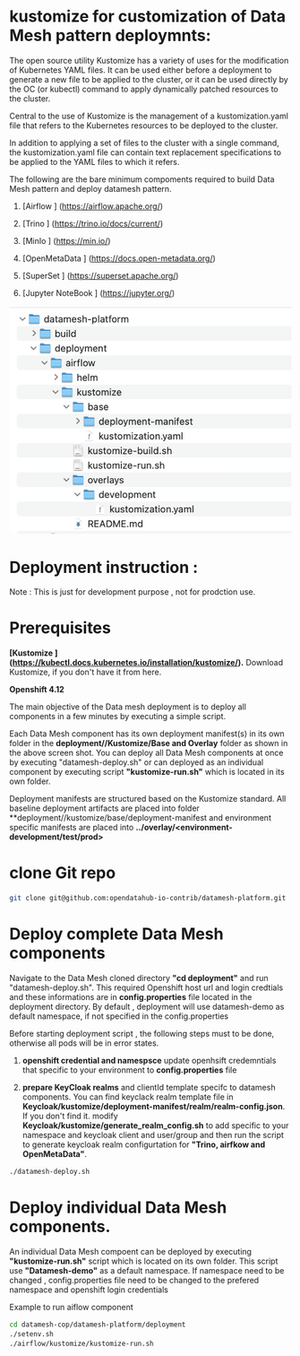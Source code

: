 # kustomize for customization of Data Mesh pattern deploymnts:

The open source utility Kustomize has a variety of uses for the modification of Kubernetes YAML files. It can be used either before a deployment to generate a new file to be applied to the cluster, or it can be used directly by the OC (or kubectl) command to apply dynamically patched resources to the cluster. 

Central to the use of Kustomize is the management of a kustomization.yaml file that refers to the Kubernetes resources to be deployed to the cluster. 

In addition to applying a set of files to the cluster with a single command, the kustomization.yaml file can contain text replacement specifications to be applied to the YAML files to which it refers.

The following are the bare minimum compoments required to build Data Mesh pattern and deploy datamesh pattern.

1. [Airflow ] (https://airflow.apache.org/)

2. [Trino ] (https://trino.io/docs/current/)

3. [MinIo ] (https://min.io/)

4. [OpenMetaData ] (https://docs.open-metadata.org/)

5. [SuperSet ] (https://superset.apache.org/)

6. [Jupyter NoteBook ] (https://jupyter.org/)


![images/deploy-structure.png](images/deploy-structure.png)

# Deployment instruction :

Note : This is just for development purpose ,  not for prodction use. 

# Prerequisites 

**[Kustomize ] (https://kubectl.docs.kubernetes.io/installation/kustomize/).** Download Kustomize, if you don't have it from here.

**Openshift 4.12**

The main objective of the Data mesh deployment is to deploy all components in a few minutes by executing a simple script.

Each Data Mesh component has its own deployment manifest(s) in its own folder in the **deployment/<component>/Kustomize/Base and Overlay** folder as shown in the above screen shot. You can deploy all Data Mesh components at once by executing "datamesh-deploy.sh" or can deployed as an individual component by executing script **"kustomize-run.sh"** which is located in its own folder. 

Deployment manifests are structured based on the Kustomize standard. All baseline deployment artifacts are placed into folder **deployment/<datamesh-componet>/kustomize/base/deployment-manifest and environment specific manifests are placed into **../overlay/<environment-development/test/prod>** 


# clone Git repo 

```bash
git clone git@github.com:opendatahub-io-contrib/datamesh-platform.git
```
# Deploy complete Data Mesh components 

Navigate to the Data Mesh cloned directory **"cd deployment"** and run "datamesh-deploy.sh". This required Openshift host url and login credtials and these informations are in **config.properties** file located in the deployment directory.  By default , deployment will use datamesh-demo as default namespace, if not specified in the config.properties

Before starting deployment script , the following steps must to be done, otherwise all pods will be in error states.

1. **openshift credential and namespsce**
   update openhsift credemntials that specific to your environment to **config.properties** file

2. **prepare KeyCloak realms** and clientId template specifc to datamesh components. You can find keyclack realm 
   template file in **Keycloak/kustomize/deployment-manifest/realm/realm-config.json**. If you don't find it.
   modify **Keycloak/kustomize/generate_realm_config.sh** to add specific to your namespace and keycloak client and user/group and then run the script to generate keycloak realm configurtation for **"Trino, airfkow and OpenMetaData"**.


```bash
./datamesh-deploy.sh
```

# Deploy individual Data Mesh components. 
 
 An individual Data Mesh compoent can be deployed by executing **"kustomize-run.sh"** script which is located on its own folder. This script use **"Datamesh-demo"** as a default namespace. If namespace need to be changed , config.properties file need to be changed to the prefered namespace and openshift login credentials

 Example to run aiflow component 

```bash
cd datamesh-cop/datamesh-platform/deployment
./setenv.sh
./airflow/kustomize/kustomize-run.sh
```



